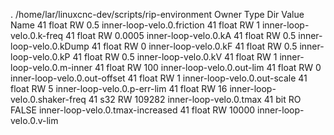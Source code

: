. /home/lar/linuxcnc-dev/scripts/rip-environment
Owner   Type  Dir         Value  Name
    41  float RW            0.5  inner-loop-velo.0.friction
    41  float RW              1  inner-loop-velo.0.k-freq
    41  float RW         0.0005  inner-loop-velo.0.kA
    41  float RW            0.5  inner-loop-velo.0.kDump
    41  float RW              0  inner-loop-velo.0.kF
    41  float RW            0.5  inner-loop-velo.0.kP
    41  float RW            0.5  inner-loop-velo.0.kV
    41  float RW              1  inner-loop-velo.0.m-inner
    41  float RW            100  inner-loop-velo.0.out-lim
    41  float RW              0  inner-loop-velo.0.out-offset
    41  float RW              1  inner-loop-velo.0.out-scale
    41  float RW              5  inner-loop-velo.0.p-err-lim
    41  float RW             16  inner-loop-velo.0.shaker-freq
    41  s32   RW         109282  inner-loop-velo.0.tmax
    41  bit   RO          FALSE  inner-loop-velo.0.tmax-increased
    41  float RW          10000  inner-loop-velo.0.v-lim

